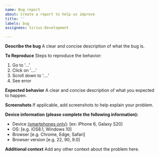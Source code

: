 ```yaml
---
name: Bug report
about: Create a report to help us improve
title: ''
labels: bug
assignees: Sirius-Development

---
```


**Describe the bug**
A clear and concise description of what the bug is.

**To Reproduce**
Steps to reproduce the behavior:
1. Go to '...'
2. Click on '....'
3. Scroll down to '....'
4. See error

**Expected behavior**
A clear and concise description of what you expected to happen.

**Screenshots**
If applicable, add screenshots to help explain your problem.

**Device information (please complete the following information):**
 - Device <ins>(smartphones only)</ins>: [ex: iPhone 6, Galaxy S20]
 - OS: [e.g. iOS8.1, Windows 10]
 - Browser [e.g. Chrome, Edge, Safari]
 - Browser version [e.g. 22, 90, 9.0]

**Additional context**
Add any other context about the problem here.
